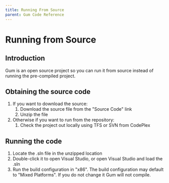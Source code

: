 ```yaml
---
title: Running From Source
parent: Gum Code Reference
---
```


# Running from Source

## Introduction

Gum is an open source project so you can run it from source instead of running the pre-compiled project.

## Obtaining the source code

1. If you want to download the source:
   1. Download the source file from the "Source Code" link
   2. Unzip the file
2. Otherwise if you want to run from the repository:
   1. Check the project out locally using TFS or SVN from CodePlex

## Running the code

1. Locate the .sln file in the unzipped location
2. Double-click it to open Visual Studio, or open Visual Studio and load the .sln
3. Run the build configuration in "x86".  The build configuration may default to "Mixed Platforms". If you do not change it Gum will not compile.

